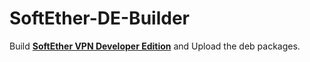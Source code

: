 # SoftEther-DE-Builder

Build [**SoftEther VPN Developer Edition**](https://github.com/SoftEtherVPN/SoftEtherVPN "SoftEtherVPN/SoftEtherVPN: Cross-platform multi-protocol VPN software.") and Upload the deb packages.
